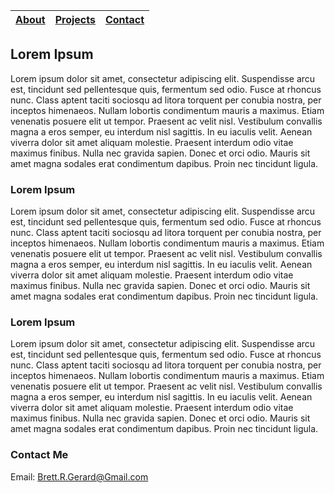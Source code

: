 |[About](about.md)| [Projects](projects.md)| [Contact](contact.md)|
------------------|------------------------|----------------------|

## Lorem Ipsum

Lorem ipsum dolor sit amet, consectetur adipiscing elit. Suspendisse arcu est, tincidunt sed pellentesque quis, fermentum sed odio. Fusce at rhoncus nunc. Class aptent taciti sociosqu ad litora torquent per conubia nostra, per inceptos himenaeos. Nullam lobortis condimentum mauris a maximus. Etiam venenatis posuere elit ut tempor. Praesent ac velit nisl. Vestibulum convallis magna a eros semper, eu interdum nisl sagittis. In eu iaculis velit. Aenean viverra dolor sit amet aliquam molestie. Praesent interdum odio vitae maximus finibus. Nulla nec gravida sapien. Donec et orci odio. Mauris sit amet magna sodales erat condimentum dapibus. Proin nec tincidunt ligula. 

### Lorem Ipsum

Lorem ipsum dolor sit amet, consectetur adipiscing elit. Suspendisse arcu est, tincidunt sed pellentesque quis, fermentum sed odio. Fusce at rhoncus nunc. Class aptent taciti sociosqu ad litora torquent per conubia nostra, per inceptos himenaeos. Nullam lobortis condimentum mauris a maximus. Etiam venenatis posuere elit ut tempor. Praesent ac velit nisl. Vestibulum convallis magna a eros semper, eu interdum nisl sagittis. In eu iaculis velit. Aenean viverra dolor sit amet aliquam molestie. Praesent interdum odio vitae maximus finibus. Nulla nec gravida sapien. Donec et orci odio. Mauris sit amet magna sodales erat condimentum dapibus. Proin nec tincidunt ligula. 

### Lorem Ipsum

Lorem ipsum dolor sit amet, consectetur adipiscing elit. Suspendisse arcu est, tincidunt sed pellentesque quis, fermentum sed odio. Fusce at rhoncus nunc. Class aptent taciti sociosqu ad litora torquent per conubia nostra, per inceptos himenaeos. Nullam lobortis condimentum mauris a maximus. Etiam venenatis posuere elit ut tempor. Praesent ac velit nisl. Vestibulum convallis magna a eros semper, eu interdum nisl sagittis. In eu iaculis velit. Aenean viverra dolor sit amet aliquam molestie. Praesent interdum odio vitae maximus finibus. Nulla nec gravida sapien. Donec et orci odio. Mauris sit amet magna sodales erat condimentum dapibus. Proin nec tincidunt ligula. 

### Contact Me
Email: Brett.R.Gerard@Gmail.com

